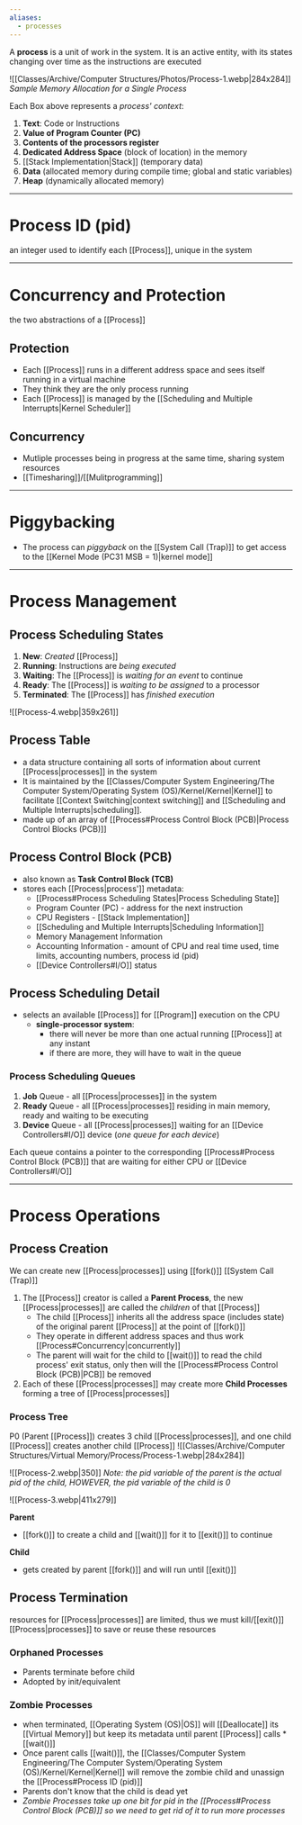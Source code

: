```yaml
---
aliases:
  - processes
---
```

A **process** is a unit of work in the system. It is an active entity, with its states changing over time as the instructions are executed

![[Classes/Archive/Computer Structures/Photos/Process-1.webp|284x284]]
*Sample Memory Allocation for a Single Process* 

Each Box above represents a *process' context*:
1. **Text**: Code or Instructions
2. **Value of Program Counter (PC)**
3. **Contents of the processors register**
4. **Dedicated Address Space** (block of location) in the memory
5. [[Stack Implementation|Stack]] (temporary data)
6. **Data** (allocated memory during compile time; global and static variables)
7. **Heap** (dynamically allocated memory)
___
# Process ID (pid)
an integer used to identify each [[Process]], unique in the system

___
# Concurrency and Protection
the two abstractions of a [[Process]]

## Protection
- Each [[Process]] runs in a different address space and sees itself running in a virtual machine
- They think they are the only process running
- Each [[Process]] is managed by the [[Scheduling and Multiple Interrupts|Kernel Scheduler]] 

## Concurrency
- Mutliple processes being in progress at the same time, sharing system resources
- [[Timesharing]]/[[Mulitprogramming]]

___
# Piggybacking
- The process can *piggyback* on the [[System Call (Trap)]] to get access to the [[Kernel Mode (PC31 MSB = 1)|kernel mode]]

___
# Process Management
## Process Scheduling States
1. **New**: *Created* [[Process]]
2. **Running**: Instructions are *being executed*
3. **Waiting**: The [[Process]] is *waiting for an event* to continue
4. **Ready**: The [[Process]] is *waiting to be assigned* to a processor
5. **Terminated**: The [[Process]] has *finished execution*

![[Process-4.webp|359x261]]

## Process Table
- a data structure containing all sorts of information about current [[Process|processes]] in the system
- It is maintained by the [[Classes/Computer System Engineering/The Computer System/Operating System (OS)/Kernel/Kernel|Kernel]] to facilitate [[Context Switching|context switching]] and [[Scheduling and Multiple Interrupts|scheduling]].
- made up of an array of [[Process#Process Control Block (PCB)|Process Control Blocks (PCB)]]  


## Process Control Block (PCB)
- also known as **Task Control Block (TCB)**
- stores each [[Process|process']] metadata:
	- [[Process#Process Scheduling States|Process Scheduling State]]
	-  Program Counter (PC) - address for the next instruction
	- CPU Registers - [[Stack Implementation]]
	- [[Scheduling and Multiple Interrupts|Scheduling Information]]
	- Memory Management Information
	- Accounting Information - amount of CPU and real time used, time limits, accounting numbers, process id (pid)
	- [[Device Controllers#I/O]] status

## Process Scheduling Detail
- selects an available [[Process]] for [[Program]] execution on the CPU
	- **single-processor system**: 
		- there will never be more than one actual running [[Process]] at any instant
		- if there are more, they will have to wait in the queue

### Process Scheduling Queues
1. **Job** Queue - all [[Process|processes]] in the system
2. **Ready** Queue - all [[Process|processes]] residing in main memory, ready and waiting to be executing
3. **Device** Queue - all [[Process|processes]] waiting for an [[Device Controllers#I/O]] device (*one queue for each device*)

Each queue contains a pointer to the corresponding [[Process#Process Control Block (PCB)]] that are waiting for either CPU or [[Device Controllers#I/O]] 
___
# Process Operations
## Process Creation
We can create new [[Process|processes]] using [[fork()]] [[System Call (Trap)]] 
1. The [[Process]] creator is called a **Parent Process**, the new [[Process|processes]] are called the *children* of that [[Process]]
	- The child [[Process]] inherits all the address space (includes state) of the original parent [[Process]] at the point of [[fork()]]
	- They operate in different address spaces and thus work [[Process#Concurrency|concurrently]]
	- The parent will wait for the child to [[wait()]] to read the child process' exit status, only then will the [[Process#Process Control Block (PCB)|PCB]] be removed
2. Each of these [[Process|processes]] may create more **Child Processes** forming a tree of [[Process|processes]]

### Process Tree
P0 (Parent [[Process]]) creates 3 child [[Process|processes]], and one child [[Process]] creates another child [[Process]]
![[Classes/Archive/Computer Structures/Virtual Memory/Process/Process-1.webp|284x284]]


![[Process-2.webp|350]]
*Note: the pid variable of the parent is the actual pid of the child, HOWEVER, the pid variable of the child is 0*


![[Process-3.webp|411x279]]

**Parent**
- [[fork()]] to create a child and [[wait()]] for it to [[exit()]] to continue

**Child**
- gets created by parent [[fork()]] and will run until [[exit()]]

## Process Termination
resources for [[Process|processes]] are limited, thus we must kill/[[exit()]] [[Process|processes]] to save or reuse these resources

### Orphaned Processes
- Parents terminate before child
- Adopted by init/equivalent

### Zombie Processes
- when terminated, [[Operating System (OS)|OS]] will [[Deallocate]] its [[Virtual Memory]] but keep its metadata until parent [[Process]] calls *[[wait()]]
- Once parent calls [[wait()]], the [[Classes/Computer System Engineering/The Computer System/Operating System (OS)/Kernel/Kernel|Kernel]] will remove the zombie child and unassign the [[Process#Process ID (pid)]]
- Parents don't know that the child is dead yet
- *Zombie Processes take up one bit for pid in the [[Process#Process Control Block (PCB)]] so we need to get rid of it to run more processes* 